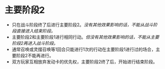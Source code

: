# 主要阶段2

* 只在战斗阶段终了后进行主要阶段2。_没有其他效果影响的话，不能从战斗阶段直接进入结束阶段。_
* 主要阶段2和主要阶段1进行相同行动。_但没有其他效果影响的话，不能从主要阶段2再进入战斗阶段。_
* 通常召唤或灵摆召唤等1回合只能进行1次的行动在主要阶段1进行过的场合，主要阶段2不能再进行。
* 双方玩家互相放弃发动卡的优先权，主要阶段2终了后，开始进行结束阶段。

